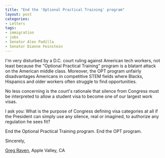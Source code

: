 ```yaml
---
title: "End the 'Optional Practical Training' program"
layout: post
categories:
- Letters
tags:
- immigration
- jobs
- Senator Alex Padilla
- Senator Dianne Feinstein
---
```


I'm very disturbed by a D.C. court ruling against American tech workers, not least because the "Optional Practical Training" program is a blatant attack on the American middle class. Moreover, the OPT program unfairly disadvantages Americans in competitive STEM fields where Blacks, Hispanics and older workers often struggle to find opportunities.

No less concerning is the court's rationale that silence from Congress must be interpreted to allow a student visa to become one of our largest work visas.

I ask you: What is the purpose of Congress defining visa categories at all if the President can simply use any silence, real or imagined, to authorize any regulation he sees fit?

End the Optional Practical Training program. End the OPT program.

Sincerely,

[Greg Raven](https://www.gregraven.org/), Apple Valley, CA